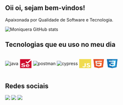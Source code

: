 ## Oii oi, sejam bem-vindos!

Apaixonada por Qualidade de Software e Tecnologia.

![Moniquera GitHub stats](https://github-readme-stats.vercel.app/api?username=itzSuperwoman&&count_private=true&show_icons=true&theme=dracula)

## Tecnologias que eu uso no meu dia

<div style="display: inline_block"><br>
  <img align="center" alt="java" height="40" width="40" src="https://github.com/gerardpuigl/Technology-Stack-Icons/blob/main/Logos/java.svg">
  <img align="center" alt="Selenium" height="30" width="40" src="https://github.com/devicons/devicon/blob/master/icons/selenium/selenium-original.svg">
  <img align="center" alt="postman" height="35" width="35" src="https://github.com/gerardpuigl/Technology-Stack-Icons/blob/main/Logos/postman.svg">
  <img align="center" alt="cypress" height="45" width="40" src="https://github.com/cypress-io/cypress-icons/blob/master/src/logo/cypress-io-logo-round.svg">
  <img align="center" alt="js" height="30" width="40" src="https://raw.githubusercontent.com/devicons/devicon/master/icons/javascript/javascript-plain.svg">
  <img align="center" alt="HTML" height="30" width="40" src="https://raw.githubusercontent.com/devicons/devicon/master/icons/html5/html5-original.svg">
  <img align="center" alt="CSS" height="30" width="40" src="https://raw.githubusercontent.com/devicons/devicon/master/icons/css3/css3-original.svg">
</div><br/>
  
  ## Redes sociais
 
<div> 
  <a href="https://instagram.com/monicamaargo" target="_blank"><img src="https://img.shields.io/badge/-Instagram-%23E4405F?style=for-the-badge&logo=instagram&logoColor=white" target="_blank"></a>
  <a href = "mailto:monicamoraescamargo@gmail.com"><img src="https://img.shields.io/badge/-Gmail-%23333?style=for-the-badge&logo=gmail&logoColor=white" target="_blank"></a>
  <a href="https://www.linkedin.com/in//in/monica-m-camargo/" target="_blank"><img src="https://img.shields.io/badge/-LinkedIn-%230077B5?style=for-the-badge&logo=linkedin&logoColor=white" target="_blank"></a> 
  
</div>



